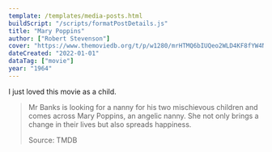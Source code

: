 ```yaml
---
template: /templates/media-posts.html
buildScript: "/scripts/formatPostDetails.js"
title: "Mary Poppins"
author: ["Robert Stevenson"]
cover: "https://www.themoviedb.org/t/p/w1280/mrHTMQ6bIUQeo2WLD4KF8fYW4Nl.jpg"
dateCreated: "2022-01-01"
dataTag: ["movie"]
year: "1964"
---
```


I just loved this movie as a child.

> Mr Banks is looking for a nanny for his two mischievous children and comes across Mary Poppins, an angelic nanny. She not only brings a change in their lives but also spreads happiness.
>
> Source: TMDB
